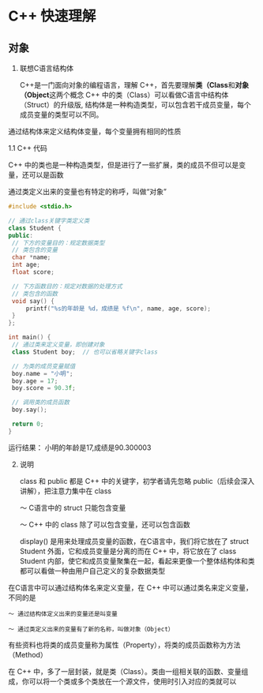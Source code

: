 # C++ 快速理解
## 对象

1. 联想C语言结构体

   C++是一门面向对象的编程语言，理解 C++，首先要理解**类（Class**和**对象（Object**这两个概念 C++ 中的类（Class）可以看做C语言中结构体（Struct）的升级版, 结构体是一种构造类型，可以包含若干成员变量，每个成员变量的类型可以不同。

通过结构体来定义结构体变量，每个变量拥有相同的性质

1.1 C++ 代码

C++ 中的类也是一种构造类型，但是进行了一些扩展，类的成员不但可以是变量，还可以是函数

通过类定义出来的变量也有特定的称呼，叫做“对象”

   ```C++
   #include <stdio.h>

// 通过class关键字类定义类
class Student {
public:
    // 下方的变量目的：规定数据类型
    // 类包含的变量
    char *name;
    int age;
    float score;

    // 下方函数目的：规定对数据的处理方式
    // 类包含的函数
    void say() {
        printf("%s的年龄是 %d，成绩是 %f\n", name, age, score);
    }
};

int main() {
    // 通过类来定义变量，即创建对象
    class Student boy;  // 也可以省略关键字class

    // 为类的成员变量赋值
    boy.name = "小明";
    boy.age = 17;
    boy.score = 90.3f;

    // 调用类的成员函数
    boy.say();

    return 0;
}

   ```

运行结果： 小明的年龄是17,成绩是90.300003

2. 说明

   class 和 public 都是 C++ 中的关键字，初学者请先忽略 public（后续会深入讲解），把注意力集中在 class

    ～ C语言中的 struct 只能包含变量

    ～ C++ 中的 class 除了可以包含变量，还可以包含函数

   display() 是用来处理成员变量的函数，在C语言中，我们将它放在了 struct Student 外面，它和成员变量是分离的而在 C++ 中，将它放在了 class Student 内部，使它和成员变量聚集在一起，看起来更像一个整体结构体和类都可以看做一种由用户自己定义的复杂数据类型

在C语言中可以通过结构体名来定义变量，在 C++ 中可以通过类名来定义变量，不同的是

    ～ 通过结构体定义出来的变量还是叫变量
    
    ～ 通过类定义出来的变量有了新的名称，叫做对象（Object）
    
有些资料也将类的成员变量称为属性（Property），将类的成员函数称为方法（Method）

在 C++ 中，多了一层封装，就是类（Class）。类由一组相关联的函数、变量组成，你可以将一个类或多个类放在一个源文件，使用时引入对应的类就可以

